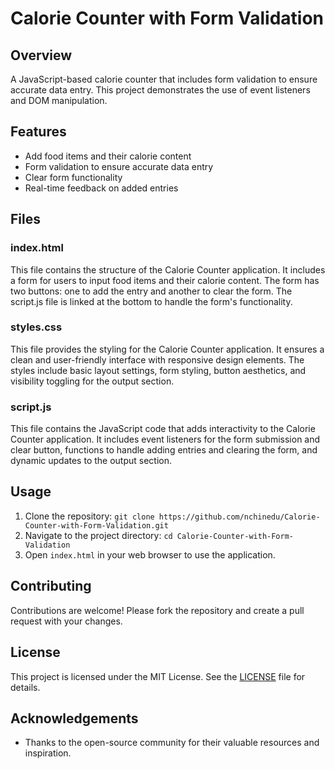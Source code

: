 # Calorie Counter with Form Validation

## Overview
A JavaScript-based calorie counter that includes form validation to ensure accurate data entry. This project demonstrates the use of event listeners and DOM manipulation.

## Features
- Add food items and their calorie content
- Form validation to ensure accurate data entry
- Clear form functionality
- Real-time feedback on added entries

## Files
### index.html
This file contains the structure of the Calorie Counter application. It includes a form for users to input food items and their calorie content. The form has two buttons: one to add the entry and another to clear the form. The script.js file is linked at the bottom to handle the form's functionality.

### styles.css
This file provides the styling for the Calorie Counter application. It ensures a clean and user-friendly interface with responsive design elements. The styles include basic layout settings, form styling, button aesthetics, and visibility toggling for the output section.

### script.js
This file contains the JavaScript code that adds interactivity to the Calorie Counter application. It includes event listeners for the form submission and clear button, functions to handle adding entries and clearing the form, and dynamic updates to the output section.

## Usage
1. Clone the repository: `git clone https://github.com/nchinedu/Calorie-Counter-with-Form-Validation.git`
2. Navigate to the project directory: `cd Calorie-Counter-with-Form-Validation`
3. Open `index.html` in your web browser to use the application.

## Contributing
Contributions are welcome! Please fork the repository and create a pull request with your changes.

## License
This project is licensed under the MIT License. See the [LICENSE](LICENSE) file for details.

## Acknowledgements
- Thanks to the open-source community for their valuable resources and inspiration.
